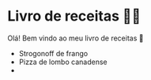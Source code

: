 # Livro de receitas :man_cook:

Olá! Bem vindo ao meu livro de receitas :wave:

- Strogonoff de frango
- Pizza de lombo canadense
- 
